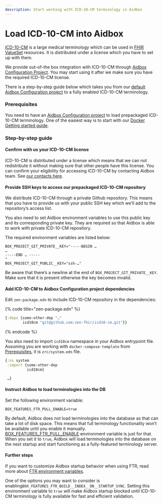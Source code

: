 ```yaml
---
description: Start working with ICD-10-CM terminology in Aidbox
---
```


# Load ICD-10-CM into Aidbox

[ICD-10-CM](https://www.cdc.gov/nchs/icd/icd-10-cm.htm) is a large medical terminology which can be used in [FHIR ValueSet](http://hl7.org/fhir/valueset.html) resources. It is distributed under a license which you have to set up with them.

We provide out-of-the box integration with ICD-10-CM through [Aidbox Configuration Project](../../aidbox-configuration/aidbox-zen-lang-project/). You may start using it after we make sure you have the required ICD-10-CM license.

There is a step-by-step guide below which takes you from our [default Aidbox Configuration project](https://github.com/Aidbox/aidbox-docker-compose) to a fully enabled ICD-10-CM terminology.

### Prerequisites

You need to have an [Aidbox Configuration project](../../getting-started/installation/) to load prepackaged ICD-10-CM terminology. One of the easiest way is to start with our [Docker Getting started guide](../../getting-started-1/run-aidbox/run-aidbox-locally-with-docker.md).

### Step-by-step guide

#### Confirm with us your ICD-10-CM license

ICD-10-CM is distributed under a license which means that we can not redistribute it without making sure that other people have this license. You can confirm your eligibility for accessing ICD-10-CM by contacting Aidbox team. See [our contacts here](../../contact-us.md).

#### Provide SSH keys to access our prepackaged ICD-10-CM repository

We distribute ICD-10-CM through a private Github repository. This means that you have to provide us with your public SSH key which we’ll add to the repository’s access list.

You also need to set Aidbox environment variables to use this public key and its corresponding private key. They are required so that Aidbox is able to work with private ICD-10-CM repository.

The required environment variables are listed below:

```shell
BOX_PROJECT_GIT_PRIVATE__KEY="-----BEGIN …
…
-----END … -----
"
BOX_PROJECT_GIT_PUBLIC__KEY="ssh-…"
```

Be aware that there’s a newline at the end of `BOX_PROJECT_GIT_PRIVATE__KEY`. Make sure that it is present otherwise the key becomes invalid.

#### Add ICD-10-CM to Aidbox Configuration project dependencies

Edit `zen-package.edn` to include ICD-10-CM repository in the dependencies:

{% code title="zen-package.edn" %}
```clojure
{:deps {some-other-dep "…"
        icd10cm "git@github.com:zen-fhir/icd10-cm.git"}}
```
{% endcode %}

You also need to import `icd10cm` namespace in your Aidbox entrypoint file. Assuming you are working with `docker-compose-template` from [Prerequisites](load-icd-10-cm-into-aidbox.md#prerequisites), it is `zrc/system.edn` file.

```clojure
{:ns system
 :import {some-other-dep
          icd10cm}

 …}
```

#### Instruct Aidbox to load terminologies into the DB

Set the following environment variable:

```
BOX_FEATURES_FTR_PULL_ENABLE=true
```

By default, Aidbox does not load terminologies into the database as that can take a lot of disk space. This means that full terminology functionality won’t be available until you enable it manually. [BOX\_FEATURES\_FTR\_PULL\_ENABLE](../../reference/configuration/environment-variables/ftr.md) environment variable is just for that. When you set it to `true`, Aidbox will load terminologies into the database on the next startup and start functioning as a fully-featured terminology server.

#### Further steps

If you want to customize Aidbox startup behavior when using FTR, read more about [FTR environment variables](../../reference/configuration/environment-variables/ftr.md).

One of the options you may want to consider is enabling`BOX_FEATURES_FTR_BUILD__INDEX__ON__STARTUP_SYNC`. Setting this environment variable to `true` will make Aidbox startup blocked until ICD-10-CM terminology is fully available for fast and efficient validation.
